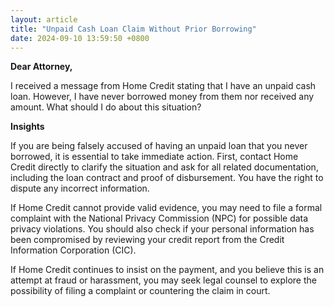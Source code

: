 ```yaml
---
layout: article
title: "Unpaid Cash Loan Claim Without Prior Borrowing"
date: 2024-09-10 13:59:50 +0800
---
```


<p><strong>Dear Attorney,</strong></p><p>I received a message from Home Credit stating that I have an unpaid cash loan. However, I have never borrowed money from them nor received any amount. What should I do about this situation?</p><p><strong>Insights</strong></p><p>If you are being falsely accused of having an unpaid loan that you never borrowed, it is essential to take immediate action. First, contact Home Credit directly to clarify the situation and ask for all related documentation, including the loan contract and proof of disbursement. You have the right to dispute any incorrect information.</p><p>If Home Credit cannot provide valid evidence, you may need to file a formal complaint with the National Privacy Commission (NPC) for possible data privacy violations. You should also check if your personal information has been compromised by reviewing your credit report from the Credit Information Corporation (CIC).</p><p>If Home Credit continues to insist on the payment, and you believe this is an attempt at fraud or harassment, you may seek legal counsel to explore the possibility of filing a complaint or countering the claim in court.</p>